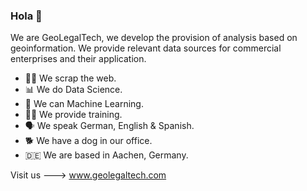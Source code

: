 ### Hola 👋

We are GeoLegalTech, we develop the provision of analysis based on geoinformation. We provide relevant data sources for commercial enterprises and their application.

- 🐱‍💻 We scrap the web.
- 📊    We do Data Science.
- 🤖    We can Machine Learning.
- 🧑‍🏫 We provide training.
- 🗣️    We speak German, English & Spanish.
- 🐕    We have a dog in our office.
- 🇩🇪    We are based in Aachen, Germany.

Visit us ---> www.geolegaltech.com

